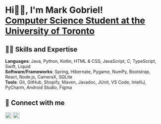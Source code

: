 <h1>Hi👋🏻, I'm Mark Gobriel! <br/><a href="https://www.linkedin.com/in/markgobriel/">Computer Science Student at the University of Toronto</a></h1>

<h2>👨‍💻 Skills and Expertise</h2>

<b>Languages</b>: Java, Python, Kotlin, HTML & CSS, JavaScript, C, TypeScript, Swift, Liquid <br>
<b>Software/Frameworks</b>: Spring, Hibernate, Pygame, NumPy, Bootstrap, React, Node.js, CameraX, SQLite <br>
<b>Tools</b>: Git, GitHub, Shopify, Maven, Javadoc, JUnit, VS Code, IntelliJ, PyCharm, Android Studio, Figma <br>

<h2> 🤳 Connect with me</h2>

[<img align="left" alt="Mark Gobriel | LinkedIn" width="22px" src="https://cdn.jsdelivr.net/npm/simple-icons@v3/icons/linkedin.svg" />][linkedin]
[<img align="left" alt="Mark Gobriel | Email" width="22px" src="https://cdn.jsdelivr.net/npm/simple-icons@v3/icons/gmail.svg" />][email]

[email]: https://www.instagram.com/joshmadakor/
[linkedin]: https://linkedin.com/in/markgobriel

<!-- <h3>ABOUT ME</h3>

- 🏫 Year 2 Computer Science Major at the University of Toronto, with Minors in Mathematical Sciences and Business.
- 💻 I am proficient in **Python, Java, HTML, CSS, and JavaScript** 
- 🌱 I’m currently learning **Go, Kotlin, Flutter**
- 📫 Reach me at **markgobriel@gmail.com** 

-->
